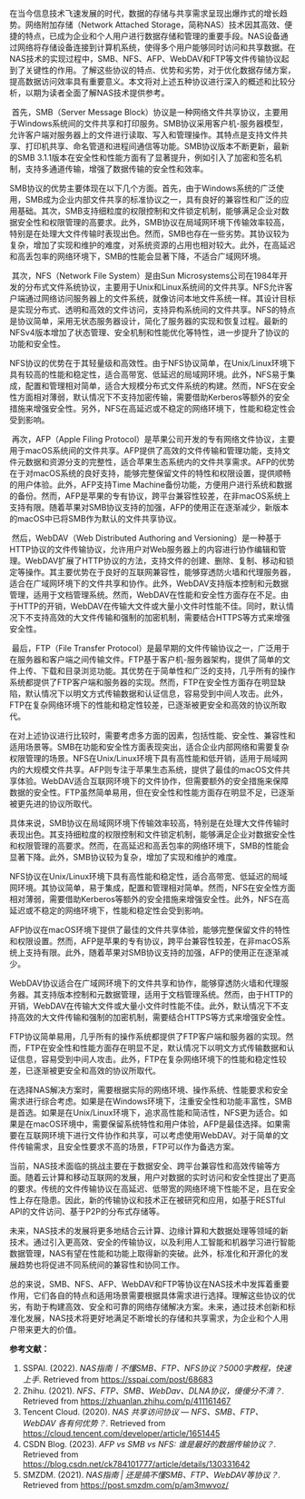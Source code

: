 ​		在当今信息技术飞速发展的时代，数据的存储与共享需求呈现出爆炸式的增长趋势。网络附加存储（Network Attached Storage，简称NAS）技术因其高效、便捷的特点，已成为企业和个人用户进行数据存储和管理的重要手段。NAS设备通过网络将存储设备连接到计算机系统，使得多个用户能够同时访问和共享数据。在NAS技术的实现过程中，SMB、NFS、AFP、WebDAV和FTP等文件传输协议起到了关键性的作用。了解这些协议的特点、优势和劣势，对于优化数据存储方案，提高数据访问效率具有重要意义。本文将对上述五种协议进行深入的概述和比较分析，以期为读者全面了解NAS技术提供参考。

​		首先，SMB（Server Message Block）协议是一种网络文件共享协议，主要用于Windows系统间的文件共享和打印服务。SMB协议采用客户机-服务器模型，允许客户端对服务器上的文件进行读取、写入和管理操作。其特点是支持文件共享、打印机共享、命名管道和进程间通信等功能。SMB协议版本不断更新，最新的SMB 3.1.1版本在安全性和性能方面有了显著提升，例如引入了加密和签名机制，支持多通道传输，增强了数据传输的安全性和效率。

​		SMB协议的优势主要体现在以下几个方面。首先，由于Windows系统的广泛使用，SMB成为企业内部文件共享的标准协议之一，具有良好的兼容性和广泛的应用基础。其次，SMB支持细粒度的权限控制和文件锁定机制，能够满足企业对数据安全性和权限管理的高要求。此外，SMB协议在局域网环境下传输效率较高，特别是在处理大文件传输时表现出色。然而，SMB也存在一些劣势。其协议较为复杂，增加了实现和维护的难度，对系统资源的占用也相对较大。此外，在高延迟和高丢包率的网络环境下，SMB的性能会显著下降，不适合广域网环境。

​		其次，NFS（Network File System）是由Sun Microsystems公司在1984年开发的分布式文件系统协议，主要用于Unix和Linux系统间的文件共享。NFS允许客户端通过网络访问服务器上的文件系统，就像访问本地文件系统一样。其设计目标是实现分布式、透明和高效的文件访问，支持异构系统间的文件共享。NFS的特点是协议简单，采用无状态服务器设计，简化了服务器的实现和恢复过程。最新的NFSv4版本增加了状态管理、安全机制和性能优化等特性，进一步提升了协议的功能和安全性。

​		NFS协议的优势在于其轻量级和高效性。由于NFS协议简单，在Unix/Linux环境下具有较高的性能和稳定性，适合高带宽、低延迟的局域网环境。此外，NFS易于集成，配置和管理相对简单，适合大规模分布式文件系统的构建。然而，NFS在安全性方面相对薄弱，默认情况下不支持加密传输，需要借助Kerberos等额外的安全措施来增强安全性。另外，NFS在高延迟或不稳定的网络环境下，性能和稳定性会受到影响。

​		再次，AFP（Apple Filing Protocol）是苹果公司开发的专有网络文件协议，主要用于macOS系统间的文件共享。AFP提供了高效的文件传输和管理功能，支持文件元数据和资源分支的完整性，适合苹果生态系统内的文件共享需求。AFP的优势在于对macOS系统的良好支持，能够完整保留文件的特性和权限设置，提供顺畅的用户体验。此外，AFP支持Time Machine备份功能，方便用户进行系统和数据的备份。然而，AFP是苹果的专有协议，跨平台兼容性较差，在非macOS系统上支持有限。随着苹果对SMB协议支持的加强，AFP的使用正在逐渐减少，新版本的macOS中已将SMB作为默认的文件共享协议。

​		然后，WebDAV（Web Distributed Authoring and Versioning）是一种基于HTTP协议的文件传输协议，允许用户对Web服务器上的内容进行协作编辑和管理。WebDAV扩展了HTTP协议的方法，支持文件的创建、删除、复制、移动和锁定等操作。其主要优势在于良好的互联网兼容性，能够穿透防火墙和代理服务器，适合在广域网环境下的文件共享和协作。此外，WebDAV支持版本控制和元数据管理，适用于文档管理系统。然而，WebDAV在性能和安全性方面存在不足。由于HTTP的开销，WebDAV在传输大文件或大量小文件时性能不佳。同时，默认情况下不支持高效的大文件传输和强制的加密机制，需要结合HTTPS等方式来增强安全性。

​		最后，FTP（File Transfer Protocol）是最早期的文件传输协议之一，广泛用于在服务器和客户端之间传输文件。FTP基于客户机-服务器架构，提供了简单的文件上传、下载和目录浏览功能。其优势在于简单性和广泛的支持，几乎所有的操作系统都提供了FTP客户端和服务器的实现。然而，FTP在安全性方面存在明显缺陷，默认情况下以明文方式传输数据和认证信息，容易受到中间人攻击。此外，FTP在复杂网络环境下的性能和稳定性较差，已逐渐被更安全和高效的协议所取代。

​		在对上述协议进行比较时，需要考虑多方面的因素，包括性能、安全性、兼容性和适用场景等。SMB在功能和安全性方面表现突出，适合企业内部网络和需要复杂权限管理的场景。NFS在Unix/Linux环境下具有高性能和低开销，适用于局域网内的大规模文件共享。AFP则专注于苹果生态系统，提供了最佳的macOS文件共享体验。WebDAV适合互联网环境下的文件协作，但需要额外的安全措施来保障数据的安全性。FTP虽然简单易用，但在安全性和性能方面存在明显不足，已逐渐被更先进的协议所取代。

​		具体来说，SMB协议在局域网环境下传输效率较高，特别是在处理大文件传输时表现出色。其支持细粒度的权限控制和文件锁定机制，能够满足企业对数据安全性和权限管理的高要求。然而，在高延迟和高丢包率的网络环境下，SMB的性能会显著下降。此外，SMB协议较为复杂，增加了实现和维护的难度。

​		NFS协议在Unix/Linux环境下具有高性能和稳定性，适合高带宽、低延迟的局域网环境。其协议简单，易于集成，配置和管理相对简单。然而，NFS在安全性方面相对薄弱，需要借助Kerberos等额外的安全措施来增强安全性。此外，NFS在高延迟或不稳定的网络环境下，性能和稳定性会受到影响。

​		AFP协议在macOS环境下提供了最佳的文件共享体验，能够完整保留文件的特性和权限设置。然而，AFP是苹果的专有协议，跨平台兼容性较差，在非macOS系统上支持有限。此外，随着苹果对SMB协议支持的加强，AFP的使用正在逐渐减少。

​		WebDAV协议适合在广域网环境下的文件共享和协作，能够穿透防火墙和代理服务器。其支持版本控制和元数据管理，适用于文档管理系统。然而，由于HTTP的开销，WebDAV在传输大文件或大量小文件时性能不佳。此外，默认情况下不支持高效的大文件传输和强制的加密机制，需要结合HTTPS等方式来增强安全性。

​		FTP协议简单易用，几乎所有的操作系统都提供了FTP客户端和服务器的实现。然而，FTP在安全性和性能方面存在明显不足，默认情况下以明文方式传输数据和认证信息，容易受到中间人攻击。此外，FTP在复杂网络环境下的性能和稳定性较差，已逐渐被更安全和高效的协议所取代。

​		在选择NAS解决方案时，需要根据实际的网络环境、操作系统、性能要求和安全需求进行综合考虑。如果是在Windows环境下，注重安全性和功能丰富性，SMB是首选。如果是在Unix/Linux环境下，追求高性能和简洁性，NFS更为适合。如果是在macOS环境中，需要保留系统特性和用户体验，AFP是最佳选择。如果需要在互联网环境下进行文件协作和共享，可以考虑使用WebDAV。对于简单的文件传输需求，且安全性要求不高的场景，FTP可以作为备选方案。

​	当前，NAS技术面临的挑战主要在于数据安全、跨平台兼容性和高效传输等方面。随着云计算和移动互联网的发展，用户对数据的实时访问和安全性提出了更高的要求。传统的文件传输协议在高延迟、低带宽的网络环境下性能不足，且在安全性上存在隐患。因此，新的传输协议和技术正在被研究和应用，如基于RESTful API的文件访问、基于P2P的分布式存储等。

未来，NAS技术的发展将更多地结合云计算、边缘计算和大数据处理等领域的新技术。通过引入更高效、安全的传输协议，以及利用人工智能和机器学习进行智能数据管理，NAS有望在性能和功能上取得新的突破。此外，标准化和开源化的发展趋势也将促进不同系统间的兼容性和协同工作。

总的来说，SMB、NFS、AFP、WebDAV和FTP等协议在NAS技术中发挥着重要作用，它们各自的特点和适用场景需要根据具体需求进行选择。理解这些协议的优劣，有助于构建高效、安全和可靠的网络存储解决方案。未来，通过技术创新和标准化发展，NAS技术将更好地满足不断增长的存储和共享需求，为企业和个人用户带来更大的价值。



**参考文献：**

1. SSPAI. (2022). *NAS指南丨不懂SMB、FTP、NFS协议？5000字教程，快速上手*. Retrieved from https://sspai.com/post/68683
2. Zhihu. (2021). *NFS、FTP、SMB、WebDav、DLNA协议，傻傻分不清？*. Retrieved from https://zhuanlan.zhihu.com/p/411161467
3. Tencent Cloud. (2020). *NAS 共享访问协议 — NFS、SMB、FTP、WebDAV 各有何优势？*. Retrieved from https://cloud.tencent.com/developer/article/1651445
4. CSDN Blog. (2023). *AFP vs SMB vs NFS: 谁是最好的数据传输协议？*. Retrieved from https://blog.csdn.net/ck784101777/article/details/130331642
5. SMZDM. (2021). *NAS指南 | 还是搞不懂SMB、FTP、WebDAV等协议？*. Retrieved from https://post.smzdm.com/p/am3mwvoz/